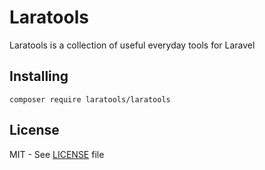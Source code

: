 # Laratools

Laratools is a collection of useful everyday tools for Laravel

## Installing

```
composer require laratools/laratools
```

## License

MIT - See [LICENSE][license] file

[license]: LICENSE